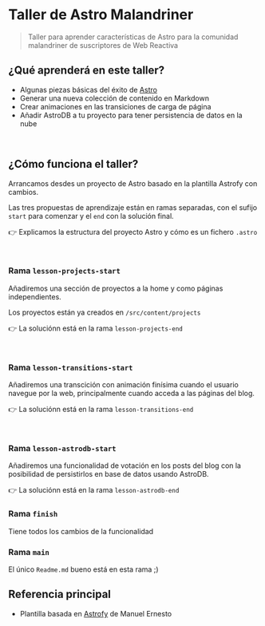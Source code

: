 # Taller de Astro Malandriner

> Taller para aprender características de Astro para la comunidad malandriner de suscriptores de Web Reactiva

## ¿Qué aprenderá en este taller?

- Algunas piezas básicas del éxito de [Astro](https://astro.build)
- Generar una nueva colección de contenido en Markdown
- Crear animaciones en las transiciones de carga de página
- Añadir AstroDB a tu proyecto para tener persistencia de datos en la nube

‎ 

## ¿Cómo funciona el taller?

Arrancamos desdes un proyecto de Astro basado en la plantilla Astrofy con cambios.

Las tres propuestas de aprendizaje están en ramas separadas, con el sufijo `start` para comenzar y el `end` con la solución final.

👉 Explicamos la estructura del proyecto Astro y cómo es un fichero `.astro`

‎ 


### Rama `lesson-projects-start`

Añadiremos una sección de proyectos a la home y como páginas independientes.

Los proyectos están ya creados en `/src/content/projects`

👉 La soluciónn está en la rama `lesson-projects-end`

‎ 

### Rama `lesson-transitions-start`

Añadiremos una transcición con animación finísima cuando el usuario navegue por la web, principalmente cuando acceda a las páginas del blog.

👉 La soluciónn está en la rama `lesson-transitions-end`

‎ 

### Rama `lesson-astrodb-start`

Añadiremos una funcionalidad de votación en los posts del blog con la posibilidad de persistirlos en base de datos usando AstroDB.

👉 La soluciónn está en la rama `lesson-astrodb-end`


### Rama `finish`

Tiene todos los cambios de la funcionalidad

### Rama `main`

El único `Readme.md` bueno está en esta rama ;)
‎ 

## Referencia principal

- Plantilla basada en [Astrofy](https://github.com/manuelernestog/astrofy) de Manuel Ernesto
